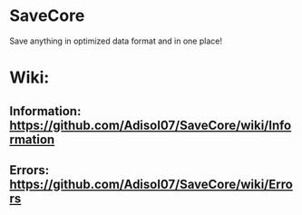 # SaveCore
Save anything in optimized data format and in one place!

# Wiki: 
## Information: https://github.com/Adisol07/SaveCore/wiki/Information
## Errors: https://github.com/Adisol07/SaveCore/wiki/Errors
